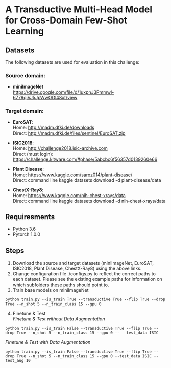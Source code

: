 # A Transductive Multi-Head Model for Cross-Domain Few-Shot Learning

## Datasets  
The following datasets are used for evaluation in this challenge:

### Source domain:  
- **miniImageNet**  
   https://drive.google.com/file/d/1uxpnJ3Pmmwl-6779qiVJ5JpWwOGl48xt/view

### Target domain:  
   - **EuroSAT**:  
   Home: http://madm.dfki.de/downloads  
   Direct: http://madm.dfki.de/files/sentinel/EuroSAT.zip

   - **ISIC2018**:  
   Home: http://challenge2018.isic-archive.com  
   Direct (must login): https://challenge.kitware.com/#phase/5abcbc6f56357d0139260e66

   - **Plant Disease**:  
   Home: https://www.kaggle.com/saroz014/plant-disease/  
   Direct: command line kaggle datasets download -d plant-disease/data

   - **ChestX-Ray8**:  
   Home: https://www.kaggle.com/nih-chest-xrays/data  
   Direct: command line kaggle datasets download -d nih-chest-xrays/data

## Requiresments
   - Python 3.6
   - Pytorch 1.0.0
   
## Steps
1. Download the source and target datasets  (miniImageNet, EuroSAT, ISIC2018, Plant Disease, ChestX-Ray8) using the above links.
2. Change configuration file ./configs.py to reflect the correct paths to each dataset. Please see the existing example paths for information on which subfolders these paths should point to.
3. Train base models on miniImageNet
```shell
python train.py --is_train True --transductive True --flip True --drop True --n_shot 5 --n_train_class 15 --gpu 0 
```
4. Finetune & Test  
   *Finetune & Test without Data Augmentation*
```shell
python train.py --is_train False --transductive True --flip True --drop True --n_shot 5 --n_train_class 15 --gpu 0 --   test_data ISIC
```
   *Finetune & Test with Data Augmentation*  
```shell
python train.py --is_train False --transductive True --flip True --drop True --n_shot 5 --n_train_class 15 --gpu 0 --test_data ISIC --test_aug 10
```
